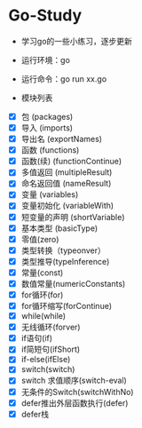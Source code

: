 # Go-Study
- 学习go的一些小练习，逐步更新

- 运行环境：go 
- 运行命令：go run xx.go
- 模块列表
- [x] 包 (packages)
- [x] 导入 (imports)
- [x] 导出名 (exportNames)
- [x] 函数 (functions)
- [x] 函数(续) (functionContinue)
- [x] 多值返回 (multipleResult)
- [x] 命名返回值 (nameResult)
- [x] 变量 (variables)
- [x] 变量初始化 (variableWith)
- [x] 短变量的声明 (shortVariable)
- [x] 基本类型 (basicType)
- [x] 零值(zero)
- [x] 类型转换（typeonver）
- [x] 类型推导(typeInference)
- [x] 常量(const)
- [x] 数值常量(numericConstants)
- [x] for循环(for)
- [x] for循环缩写(forContinue)
- [x] while(while)
- [x] 无线循环(forver)
- [x] if语句(if)
- [x] if简短句(ifShort)
- [x] if-else(ifElse)
- [x] switch(switch)
- [x] switch 求值顺序(switch-eval)
- [x] 无条件的Switch(switchWithNo)
- [x] defer推出外层函数执行(defer)
- [x] defer栈